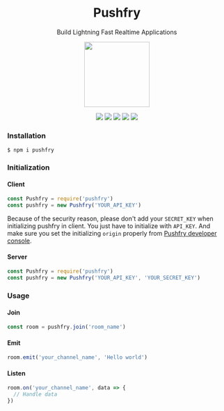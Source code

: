 <h1 align="center">Pushfry</h1>
<p align="center">Build Lightning Fast Realtime Applications</p>

<p align="center"><a href="https://vuejs.org"><img width="150" src="https://i.imgur.com/ao99MmS.png"></a></p>
<p align="center">
  <a href="https://github.com/pushfry/pushfry"><img src="https://badgen.net/github/open-issues/pushfry/pushfry"></a>
  <a href="https://www.npmjs.com/package/pushfry"><img src="https://badgen.net/npm/license/pushfry"></a>
  <a href="https://www.npmjs.com/package/pushfry"><img src="https://badgen.net/npm/v/pushfry"></a>
  <a href="https://www.npmjs.com/package/pushfry"><img src="https://badgen.net/npm/dt/pushfry"></a>
  <a href="https://twitter.com/pushfry"><img src="https://badgen.net/twitter/follow/pushfry"></a>
</p>

### Installation
```$ npm i pushfry```

### Initialization
#### Client
```js
const Pushfry = require('pushfry')
const pushfry = new Pushfry('YOUR_API_KEY')
```
Because of the security reason, please don't add your `SECRET_KEY` when initializing pushfry in client. You just have to initialize with `API_KEY`. And make sure you set the initializing `origin` properly from [Pushfry developer console](https://pushfry.com/console).

#### Server
```js
const Pushfry = require('pushfry')
const pushfry = new Pushfry('YOUR_API_KEY', 'YOUR_SECRET_KEY')
```

### Usage
#### Join
```js
const room = pushfry.join('room_name')
```

#### Emit
```js
room.emit('your_channel_name', 'Hello world')
```

#### Listen
```js
room.on('your_channel_name', data => {
  // Handle data
})
```